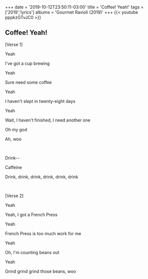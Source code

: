 +++
date = '2019-10-12T23:50:11-03:00'
title = 'Coffee! Yeah!'
tags = ['2019','lyrics']
albums = 'Gourmet Ravioli (2019)'
+++
{{< youtube pppkzGTvJC0 >}}

## Coffee! Yeah!

[Verse 1]

Yeah

I've got a cup brewing

Yeah

Sure need some coffee

Yeah

I haven't slept in twenty-eight days

Yeah

Wait, I haven't finished, I need another one

Oh my god

Ah, woo

&nbsp;

Drink--

Caffeine

Drink, drink, drink, drink, drink, drink

&nbsp;

[Verse 2]

Yeah

Yeah, I got a French Press

Yeah

French Press is too much work for me

Yeah

Oh, I'm counting beans out

Yeah

Grind grind grind those beans, woo
